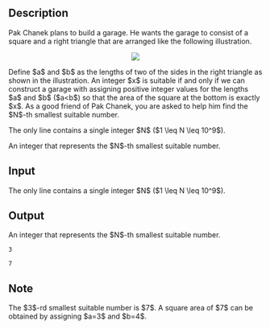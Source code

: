 ## Description

<div><p>Pak Chanek plans to build a garage. He wants the garage to consist of a square and a right triangle that are arranged like the following illustration.</p><center> <img class="tex-graphics" src="file://syNvCHPr.png" style="max-width: 100.0%;max-height: 100.0%;"> </center><p>Define $a$ and $b$ as the lengths of two of the sides in the right triangle as shown in the illustration. An integer $x$ is suitable if and only if we can construct a garage with assigning <span class="tex-font-style-bf">positive integer</span> values for the lengths $a$ and $b$ ($a&lt;b$) so that the area of the square at the bottom is exactly $x$. As a good friend of Pak Chanek, you are asked to help him find the $N$-th smallest suitable number.</p></div><div class="input-specification"><p>The only line contains a single integer $N$ ($1 \leq N \leq 10^9$).</p></div><div class="output-specification"><p>An integer that represents the $N$-th smallest suitable number.</p></div>

## Input

<p>The only line contains a single integer $N$ ($1 \leq N \leq 10^9$).</p>

## Output

<p>An integer that represents the $N$-th smallest suitable number.</p>





```input1
3
```




```output1
7
```



## Note

<p>The $3$-rd smallest suitable number is $7$. A square area of $7$ can be obtained by assigning $a=3$ and $b=4$.</p>
